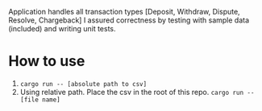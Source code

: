 Application handles all transaction types [Deposit, Withdraw, Dispute, Resolve, Chargeback]
I assured correctness by testing with sample data (included) and writing unit tests.

# How to use

1.  `cargo run -- [absolute path to csv]`
2.  Using relative path. Place the csv in the root of this repo. `cargo run -- [file name]`
